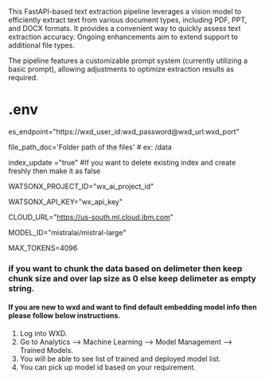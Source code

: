 This FastAPI-based text extraction pipeline leverages a vision model to efficiently extract text from various document types, including PDF, PPT, and DOCX formats. It provides a convenient way to quickly assess text extraction accuracy. Ongoing enhancements aim to extend support to additional file types.

The pipeline features a customizable prompt system (currently utilizing a basic prompt), allowing adjustments to optimize extraction results as required.

# .env 
es_endpoint="https://wxd_user_id:wxd_password@wxd_url:wxd_port"

file_path_doc='Folder path of the files' # ex: /data

index_update ="true" #If you want to delete existing index and create freshly then make it as false

WATSONX_PROJECT_ID="wx_ai_project_id"

WATSONX_API_KEY="wx_api_key"

CLOUD_URL="https://us-south.ml.cloud.ibm.com"

MODEL_ID="mistralai/mistral-large"

MAX_TOKENS=4096



### if you want to chunk the data based on delimeter then keep chunk size and over lap size as 0 else keep delimeter as empty string.


#### If you are new to wxd and want to find default embedding model info then please follow below instructions.
1) Log into WXD.
2) Go to Analytics --> Machine Learning --> Model Management --> Trained Models.
3) You will be able to see list of trained and deployed model list.
4) You can pick up model id based on your requirement.
